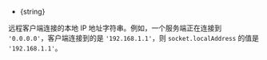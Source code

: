 <!-- YAML
added: v0.9.6
-->

* {string}

远程客户端连接的本地 IP 地址字符串。例如，一个服务端正在连接到 `'0.0.0.0'`，客户端连接到的是 `'192.168.1.1'`，则 `socket.localAddress` 的值是 `'192.168.1.1'`。
